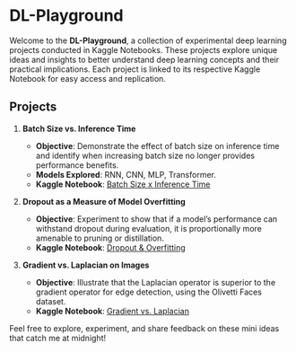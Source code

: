# DL-Playground

Welcome to the **DL-Playground**, a collection of experimental deep learning projects conducted in Kaggle Notebooks. These projects explore unique ideas and insights to better understand deep learning concepts and their practical implications. Each project is linked to its respective Kaggle Notebook for easy access and replication.

## Projects

1. **Batch Size vs. Inference Time**
   - **Objective**: Demonstrate the effect of batch size on inference time and identify when increasing batch size no longer provides performance benefits.
   - **Models Explored**: RNN, CNN, MLP, Transformer.
   - **Kaggle Notebook**: [Batch Size x Inference Time](https://www.kaggle.com/code/musclnbrains/batch-size-x-inference-time)

2. **Dropout as a Measure of Model Overfitting**
   - **Objective**: Experiment to show that if a model’s performance can withstand dropout during evaluation, it is proportionally more amenable to pruning or distillation.
   - **Kaggle Notebook**: [Dropout & Overfitting](https://www.kaggle.com/code/musclnbrains/dropout-as-a-way-to-measure-model-overfitting)

3. **Gradient vs. Laplacian on Images**
   - **Objective**: Illustrate that the Laplacian operator is superior to the gradient operator for edge detection, using the Olivetti Faces dataset.
   - **Kaggle Notebook**: [Gradient vs. Laplacian](https://www.kaggle.com/code/musclnbrains/gradient-vs-laplacien-on-image)

Feel free to explore, experiment, and share feedback on these mini ideas that catch me at midnight!
